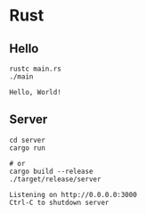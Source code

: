 # Rust

## Hello

```
rustc main.rs
./main

Hello, World!
```

## Server

```
cd server
cargo run

# or
cargo build --release
./target/release/server

Listening on http://0.0.0.0:3000
Ctrl-C to shutdown server
```
